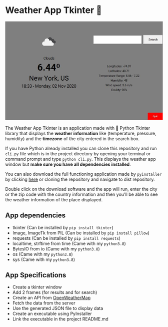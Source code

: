 # Weather App Tkinter :100:

![Python Weather App](./weather_app/img/screenshot.JPG)

The Weather App Tkinter is an application made with :snake: Python Tkinter library that displays
the __weather information__ like (temperature, pressure, humidity) and the __timezone__ of the city
entered in the search box.

If you have Python already installed you can clone this repository and run `cli.py` file which is
in the project directory by opening your terminal or command prompt and type `python cli.py`. This
displays the weather app window but __make sure you have all dependencies installed__.

You can also download the full functioning application made by `pyinstaller` by clicking [here](https://github.com/sam0132nodier/weather-app-tkinter/raw/master/dist/WeatherApp.exe)
or cloning the repository and navigate to dist repository.

Double click on the download software and the app will run, enter the city or the zip code with
the country information and then you'll be able to see the weather information of the place displayed.

## App dependencies
- tkinter (Can be installed by `pip install tkinter`)
- Image, ImageTk from PIL (Can be installed by `pip install pillow`)
- requests (Can be installed by `pip install requests`)
- localtime, strftime from time (Came with my `python3.8`)
- BytesIO from io (Came with my `python3.8`)
- os (Came with my `python3.8`)
- sys (Came with my `python3.8`)

## App Specifications

- Create a tkinter window
- Add 2 frames (for results and for search)
- Create an API from [OpenWeatherMap](https://openweathermap.org/)
- Fetch the data from the server
- Use the generated JSON file to display data
- Create an executable using PyInstaller
- Link the executable in the project README.md